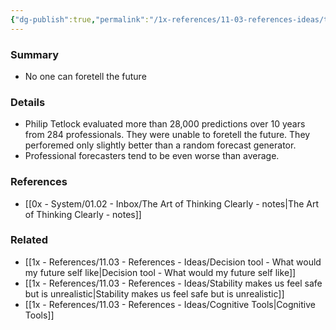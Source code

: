```yaml
---
{"dg-publish":true,"permalink":"/1x-references/11-03-references-ideas/the-forecast-illusion/","dgHomeLink":true,"dgPassFrontmatter":false,"dgShowBacklinks":true,"dgShowLocalGraph":false,"dgShowInlineTitle":true}
---
```



### Summary
- No one can foretell the future

### Details
- Philip Tetlock evaluated more than 28,000 predictions over 10 years from 284 professionals. They were unable to foretell the future. They perforemed only slightly better than a random forecast generator.
- Professional forecasters tend to be even worse than average.

### References
- [[0x - System/01.02 - Inbox/The Art of Thinking Clearly - notes|The Art of Thinking Clearly - notes]]

### Related
- [[1x - References/11.03 - References - Ideas/Decision tool - What would my future self like|Decision tool - What would my future self like]]
- [[1x - References/11.03 - References - Ideas/Stability makes us feel safe but is unrealistic|Stability makes us feel safe but is unrealistic]]
- [[1x - References/11.03 - References - Ideas/Cognitive Tools|Cognitive Tools]]
